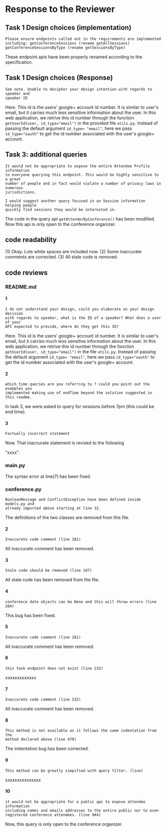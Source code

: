 # Response to the Reviewer

## Task 1 Design choices (implementation)

```
Please ensure endpoints called out in the requirements are implemented
including: getConferenceSessions (rename getAllSessions)
getConferenceSessionsByType (rename getSessionsByType)
```

These endpoint apis have been properly renamed according to the specification.

## Task 1 Design choices (Response)

```
See note. Unable to decipher your design intention with regards to speaker and
speaker ID
```

Here. This id is the users' google+ account id number. It is similar to user's
email, but it carries much less sensitive information about the user. In this
web application, we retrive this id number through the function
`getUserId(user, id_type="email")` in the provided file `utils.py`. Instead of
passing the default argument `id_type= "email"`, here we pass `id_type="oauth"`
to get the id number associated with the user's google+ account.

## Task 3: additional queries

```
It would not be appropriate to expose the entire Attendee Profile information
to everyone querying this endpoint. This would be highly sensitive to a great
number of people and in fact would violate a number of privacy laws in numerous
jurisdictions.

I would suggest another query focused in on Session information helping people
quickly find sessions they would be interested in.
```

The code in the query api `getAttenderByConference()` has been modified. Now
this api is only open to the conference organizer.



## code readability

(1) Okay. Lots white spaces are included now.
(2) Some inaccurate comments are corrected.
(3) All stale code is removed.

## code reviews
### README.md

#### 1
```
I do not understand your design, could you elaborate on your design decision
with regards to speaker, what is the ID of a speaker? What does a user of your
API expected to provide, where do they get this ID?
```

Here. This id is the users' google+ account id number. It is similar to user's
email, but it carries much less sensitive information about the user. In this
web application, we retrive this id number through the function `getUserId(user,
id_type="email")` in the file `utils.py`. Instead of passing the default
argument `id_type= "email"`, here we pass `id_type="oauth"` to get the id
number associated with the user's google+ account.

#### 2
```
which time queries are you referring to ? could you point out the examples you
implemented making use of endTime beyond the solution suggested in this readme.
```

In task 3, we were asked to query for sessions before 7pm (this could be end
time). 

#### 3
```
Factually incorrect statement
```

Now. That inaccurate statement is revised to the following

"xxxx".

### main.py 
The syntax error at line(7) has been fixed.

### conference.py
```
BooleanMessage and ConflictException have been defined inside models.py and
already imported above starting at line 32.
```

The definitions of the two classes are removed from this file.

#### 2
```
Inaccurate code comment (line 181)
```

All inaccurate comment has been removed.

#### 3
```
Stale code should be removed (line 187)
```

All stale code has been removed from the file.

#### 4
```
conference date objects can be None and this will throw errors (line 204)
```

This bug has been fixed.

#### 5
```
Inaccurate code comment (line 181)
```

All inaccurate comment has been removed.

#### 6

```
this task endpoint does not exist (line 232)

```
xxxxxxxxxxxxx

#### 7
```
Inaccurate code comment (line 232)
```

All inaccurate comment has been removed.

#### 8
```
This method is not available as it follows the same indentation from the
method declared above (line 470)
```

The indentation bug has been corrected.

#### 9
```
This method can be greatly simpified with query filter. (line)
```

xxxxxxxxxxxxxxx

#### 10

```
it would not be appropriate for a public api to expose attendee information
including names and emails addresses to the entire public nor to even
registered conference attendees. (line 944)
```

Now, this query is only open to the conference organizer.
